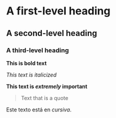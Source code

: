 # A first-level heading
## A second-level heading
### A third-level heading
**This is bold text**

_This text is italicized_

**This text is _extremely_ important**


> Text that is a quote

Este texto está en _cursiva_. 

